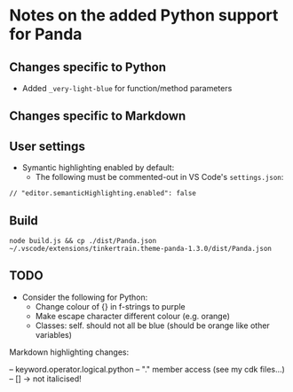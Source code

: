 # Notes on the added Python support for Panda 

## Changes specific to Python

* Added `_very-light-blue` for function/method parameters 

## Changes specific to Markdown 



## User settings

* Symantic highlighting enabled by default:
    * The following must be commented-out in VS Code's `settings.json`:
```
// "editor.semanticHighlighting.enabled": false
```

## Build

```
node build.js && cp ./dist/Panda.json ~/.vscode/extensions/tinkertrain.theme-panda-1.3.0/dist/Panda.json
```

## TODO

* Consider the following for Python:
    * Change colour of {} in f-strings to purple
    * Make escape character different colour (e.g. orange)
    * Classes: self.<member variable> should not all be blue (should be orange like other variables) 



Markdown highlighting changes:

– keyword.operator.logical.python
– "." member access (see my cdk files...) 
– [] -> not italicised! 
